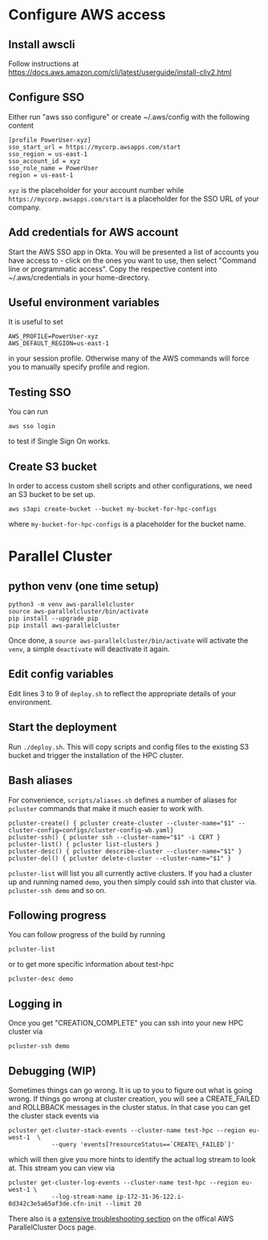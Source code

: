 # Configure AWS access

## Install awscli

Follow instructions at https://docs.aws.amazon.com/cli/latest/userguide/install-cliv2.html

## Configure SSO 

Either run "aws sso configure" or create ~/.aws/config with the following content 

```
[profile PowerUser-xyz]
sso_start_url = https://mycorp.awsapps.com/start
sso_region = us-east-1
sso_account_id = xyz
sso_role_name = PowerUser
region = us-east-1
```

`xyz` is the placeholder for your account number while `https://mycorp.awsapps.com/start` is a placeholder for the SSO URL of your company. 

## Add credentials for AWS account

Start the AWS SSO app in Okta. You will be presented a list of accounts you have access to - click on the ones you want to use, then select "Command line or programmatic access". Copy the respective content into ~/.aws/credentials in your home-directory.  

## Useful environment variables 

It is useful to set 

```
AWS_PROFILE=PowerUser-xyz
AWS_DEFAULT_REGION=us-east-1
```

in your session profile. Otherwise many of the AWS commands will force you to manually specify profile and region. 

## Testing SSO

You can run 

```
aws sso login 
```

to test if Single Sign On works. 

## Create S3 bucket 

In order to access custom shell scripts and other configurations, we need an S3 bucket to be set up. 

```
aws s3api create-bucket --bucket my-bucket-for-hpc-configs
```
where `my-bucket-for-hpc-configs` is a placeholder for the bucket name. 

# Parallel Cluster 

## python venv (one time setup) 

```
python3 -m venv aws-parallelcluster
source aws-parallelcluster/bin/activate
pip install --upgrade pip
pip install aws-parallelcluster 
```

Once done, a `source aws-parallelcluster/bin/activate` will activate the `venv`, a simple `deactivate` will deactivate it again. 


## Edit config variables

Edit lines 3 to 9 of `deploy.sh` to reflect the appropriate details of your environment. 

## Start the deployment 

Run `./deploy.sh`. This will copy scripts and config files to the existing S3 bucket and trigger the installation of the HPC cluster. 

## Bash aliases

For convenience, `scripts/aliases.sh` defines a number of aliases for `pcluster` commands that make it much easier to work with. 

```
pcluster-create() { pcluster create-cluster --cluster-name="$1" --cluster-config=configs/cluster-config-wb.yaml}
pcluster-ssh() { pcluster ssh --cluster-name="$1" -i CERT }
pcluster-list() { pcluster list-clusters }
pcluster-desc() { pcluster describe-cluster --cluster-name="$1" }
pcluster-del() { pcluster delete-cluster --cluster-name="$1" }
```

`pcluster-list` will list you all currently active clusters. If you had a cluster up and running named `demo`, you then simply could ssh into that cluster via. `pcluster-ssh demo` and so on. 



## Following progress

You can follow progress of the build by running 
```
pcluster-list
```
or to get more specific information about test-hpc
```
pcluster-desc demo
```

## Logging in

Once you get "CREATION_COMPLETE" you can ssh into your new HPC cluster via
```
pcluster-ssh demo
```

## Debugging (WIP)

Sometimes things can go wrong. It is up to you to figure out what is going wrong. If things go wrong at cluster creation, you will see a CREATE\_FAILED and ROLLBBACK messages in the cluster status. In that case you can get the cluster stack events via 

```
pcluster get-cluster-stack-events --cluster-name test-hpc --region eu-west-1  \
			--query 'events[?resourceStatus==`CREATE\_FAILED`]'

```
which will then give you more hints to identify the actual log stream to look at. This stream you can view via

```
pcluster get-cluster-log-events --cluster-name test-hpc --region eu-west-1 \
			--log-stream-name ip-172-31-36-122.i-0d342c3e5a65af3de.cfn-init --limit 20
```

There also is a [extensive troubleshooting section](https://docs.aws.amazon.com/parallelcluster/latest/ug/troubleshooting-v3.html) on the offical AWS ParallelCluster Docs page.
